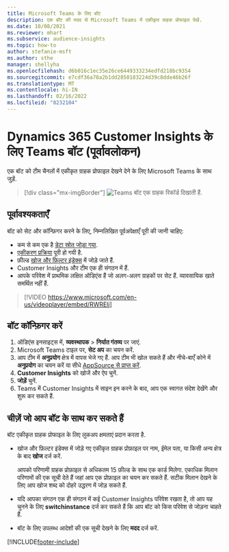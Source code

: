 ```yaml
---
title: Microsoft Teams के लिए बॉट
description: एक बॉट की मदद से Microsoft Teams में एकीकृत ग्राहक प्रोफाइल देखें.
ms.date: 10/08/2021
ms.reviewer: mhart
ms.subservice: audience-insights
ms.topic: how-to
author: stefanie-msft
ms.author: sthe
manager: shellyha
ms.openlocfilehash: d6b016c1ec35e26ce6449333234edfd218bc9354
ms.sourcegitcommit: e7cdf36a78a2b1dd2850183224d39c8dde46b26f
ms.translationtype: MT
ms.contentlocale: hi-IN
ms.lasthandoff: 02/16/2022
ms.locfileid: "8232104"
---
```

# <a name="teams-bot-for-dynamics-365-customer-insights-preview"></a>Dynamics 365 Customer Insights के लिए Teams बॉट (पूर्वावलोकन)

एक बॉट को टीम चैनलों में एकीकृत ग्राहक प्रोफाइल देखने देने के लिए Microsoft Teams के साथ जुड़ें.

> [!div class="mx-imgBorder"]
> ![Teams बॉट एक ग्राहक रिकॉर्ड दिखाती हैं.](media/teams-bot.png "Teams बॉट एक ग्राहक रिकॉर्ड दिखाती हैं")

## <a name="prerequisites"></a>पूर्वावश्यकताएँ

बॉट को सेट और कॉन्फ़िगर करने के लिए, निम्नलिखित पूर्वअपेक्षाएँ पूरी की जानी चाहिए:

- कम से कम एक है [डेटा स्रोत जोड़ा गया](data-sources.md).
- [एकीकरण प्रक्रिया](data-unification.md) पूरी हो गयी है.
- फ़ील्ड [खोज और फ़िल्टर इंडेक्स](search-filter-index.md) में जोड़े जाते हैं.
- Customer Insights और टीम एक ही संगठन में हैं.
- आपके परिवेश में प्राथमिक लक्षित ऑडिएंस हैं जो अलग-अलग ग्राहकों पर सेट हैं. व्यावसायिक खाते समर्थित नहीं हैं.


> [!VIDEO https://www.microsoft.com/en-us/videoplayer/embed/RWRElj]
## <a name="configure-the-bot"></a>बॉट कॉन्फ़िगर करें

1. ऑडिएंस इनसाइट्स में, **व्यवस्थापक** > **निर्यात गंतव्य** पर जाएं.
1. Microsoft Teams टाइल पर, **सेट अप** का चयन करें.
1. आप टीम में **अनुप्रयोग** क्षेत्र में वापस भेजे गए हैं. आप टीम भी खोल सकते हैं और नीचे-बाएँ कोने में **अनुप्रयोग** का चयन करें या सीधे [AppSource से प्राप्त करें](https://go.microsoft.com/fwlink/?linkid=2124104).
1. **Customer Insights** को खोजें और ऐप चुनें.
1. **जोड़ें** चुनें.
1. Teams में Customer Insights में साइन इन करने के बाद, आप एक स्वागत संदेश देखेंगे और शुरू कर सकते हैं.

## <a name="things-you-can-do-with-the-bot"></a>चीज़ें जो आप बॉट के साथ कर सकते हैं

बॉट एकीकृत ग्राहक प्रोफाइल के लिए लुकअप क्षमताएं प्रदान करता है.

- खोज और फ़िल्टर इंडेक्स में जोड़े गए एकीकृत ग्राहक प्रोफ़ाइल पर नाम, ईमेल पता, या किसी अन्य क्षेत्र के बाद **खोज**  दर्ज करें.

  आपको परिणामी ग्राहक प्रोफ़ाइल से अधिकतम 15 फ़ील्ड के साथ एक कार्ड मिलेगा. एकाधिक मिलान परिणामों की एक सूची देते हैं जहां आप एक प्रोफ़ाइल का चयन कर सकते हैं. सटीक मिलान देखने के लिए आप खोज शब्द को दोहरे उद्धरण में जोड़ सकते हैं.

- यदि आपका संगठन एक ही संगठन में कई Customer Insights परिवेश रखता है, तो आप यह चुनने के लिए **switchinstance** दर्ज कर सकते हैं कि आप बॉट को किस परिवेश से जोड़ना चाहते हैं.

- बॉट के लिए उपलब्ध आदेशों की एक सूची देखने के लिए **मदद** दर्ज करें.  


[!INCLUDE[footer-include](../includes/footer-banner.md)]